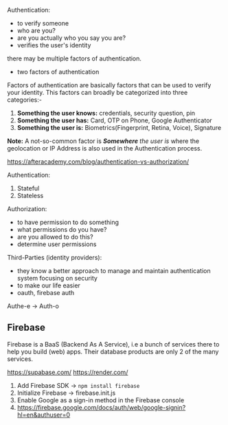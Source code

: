 Authentication:
- to verify someone
- who are you?
- are you actually who you say you are?
- verifies the user's identity

there may be multiple factors of authentication. 
- two factors of authentication

Factors of authentication are basically factors that can be used to verify your identity. This factors can broadly be categorized into three categories:-

1. **Something the user knows:** credentials, security question, pin
2. **Something the user has:** Card, OTP on Phone, Google Authenticator
3. **Something the user is:** Biometrics(Fingerprint, Retina, Voice), Signature

**Note:** A not-so-common factor is _**Somewhere** the user is_ where the geolocation or IP Address is also used in the Authentication process.

https://afteracademy.com/blog/authentication-vs-authorization/ 


Authentication:
1. Stateful
2. Stateless

Authorization:
- to have permission to do something
- what permissions do you have?
- are you allowed to do this?
- determine user permissions

Third-Parties (identity providers):
- they know a better approach to manage and maintain authentication system focusing on security
- to make our life easier
- oauth, firebase auth

Authe-e -> Auth-o

## Firebase

Firebase is a BaaS (Backend As A Service), i.e a bunch of services there to help you build (web) apps. Their database products are only 2 of the many services.

https://supabase.com/ 
https://render.com/ 


1. Add Firebase SDK -> `npm install firebase`
2. Initialize Firebase -> firebase.init.js
3. Enable Google as a sign-in method in the Firebase console
4. https://firebase.google.com/docs/auth/web/google-signin?hl=en&authuser=0